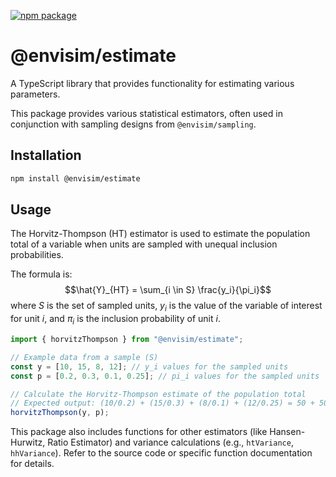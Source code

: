 [![npm package](https://img.shields.io/npm/v/@envisim/estimate?label=%40envisim%2Festimate)](https://npmjs.com/package/@envisim/estimate)

# @envisim/estimate

A TypeScript library that provides functionality for estimating various parameters.

This package provides various statistical estimators, often used in conjunction with sampling designs from `@envisim/sampling`.

## Installation

```bash
npm install @envisim/estimate
```

## Usage

The Horvitz-Thompson (HT) estimator is used to estimate the population total of a variable when units are sampled with unequal inclusion probabilities.

The formula is:
$$\hat{Y}_{HT} = \sum_{i \in S} \frac{y_i}{\pi_i}$$
where $S$ is the set of sampled units, $y_i$ is the value of the variable of interest for unit $i$, and $\pi_i$ is the inclusion probability of unit $i$.

```typescript
import { horvitzThompson } from "@envisim/estimate";

// Example data from a sample (S)
const y = [10, 15, 8, 12]; // y_i values for the sampled units
const p = [0.2, 0.3, 0.1, 0.25]; // pi_i values for the sampled units

// Calculate the Horvitz-Thompson estimate of the population total
// Expected output: (10/0.2) + (15/0.3) + (8/0.1) + (12/0.25) = 50 + 50 + 80 + 48 = 228
horvitzThompson(y, p);
```

This package also includes functions for other estimators (like Hansen-Hurwitz, Ratio Estimator) and variance calculations (e.g., `htVariance`, `hhVariance`). Refer to the source code or specific function documentation for details.
